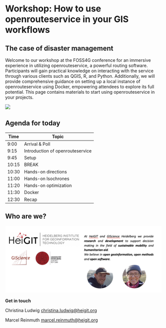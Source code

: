 # Workshop: How to use openrouteservice in your GIS workflows
## The case of disaster management 

Welcome to our workshop at the FOSS4G conference for an immersive experience in utilizing openrouteservice, a powerful routing software. Participants will gain practical knowledge on interacting with the service through various clients such as QGIS, R, and Python. Additionally, we will provide comprehensive guidance on setting up a local instance of openrouteservice using Docker, empowering attendees to explore its full potential.
This page contains materials to start using openrouteservice in your projects. 


<img src="./img/ors_maps_client.png" height="400px"></img>


## Agenda for today

| Time 	    | Topic                            	 |
|-----------|------------------------------------|
| 9:00   	  | Arrival & Poll                   	 |
| 9:15   	  | Introduction of openrouteservice 	 |
| 9:45   	  | Setup                            	 |
| 10:15   	 | BREAK                            	 |
| 10:30   	 | Hands-on directions              	 |
| 11:00   	 | Hands-on Isochrones              	 |
| 11:20   	 | Hands-on optimization            	 |
| 11:30   	 | Docker                           	 |
| 12:30   	 | Recap                        	     |


## Who are we?



<img src="./img/who_are_we.png"></img>



**Get in touch**

Christina Ludwig
[christina.ludwig@heigit.org](mailto:christina.ludwig@heigit.org)


Marcel Reinmuth
[marcel.reinmuth@heigit.org](mailto:[marcel.reinmuth@heigit.org)